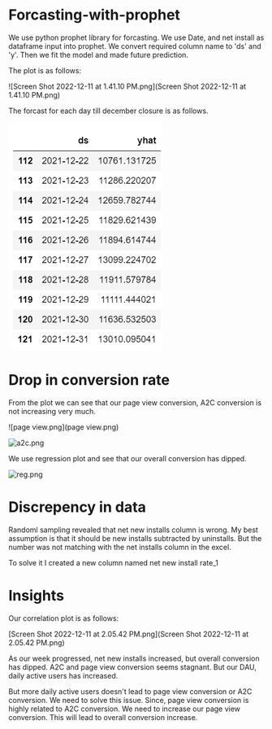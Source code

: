 # Forcasting-with-prophet

We use python prophet library for forcasting. We use Date, and net install as dataframe input into prophet. We convert required column name to 'ds' and 'y'. Then we fit the model and made future prediction.

The plot is as follows:

![Screen Shot 2022-12-11 at 1.41.10 PM.png](Screen Shot 2022-12-11 at 1.41.10 PM.png)

The forcast for each day till december closure is as follows.

![forcaste.png](forcaste.png)

# Drop in conversion rate

From the plot we can see that our page view conversion, A2C conversion is not increasing very much. 

![page view.png](page view.png)

![a2c.png](a2c)

We use regression plot and see that our overall conversion has dipped.

![reg.png](reg)

# Discrepency in data

Randoml sampling revealed that net new installs column is wrong. My best assumption is that it should be new installs subtracted by uninstalls. But the number was not matching with the net installs column in the excel.

To solve it I created a new column named net new install rate_1

# Insights

Our correlation plot is as follows:

[Screen Shot 2022-12-11 at 2.05.42 PM.png](Screen Shot 2022-12-11 at 2.05.42 PM.png)

As our week progressed, net new installs increased, but overall conversion has dipped. 
A2C and page view conversion seems stagnant. But our DAU, daily active users has increased.

But more daily active users doesn't lead to page view conversion or A2C conversion. We need to solve this issue. 
Since, page view conversion is highly related to A2C conversion. We need to increase our page view conversion.
This will lead to overall conversion increase. 










